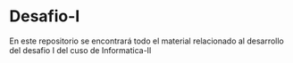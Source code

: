 # Desafio-I
En este repositorio se encontrará todo el material relacionado al desarrollo del desafio I del cuso de Informatica-II
